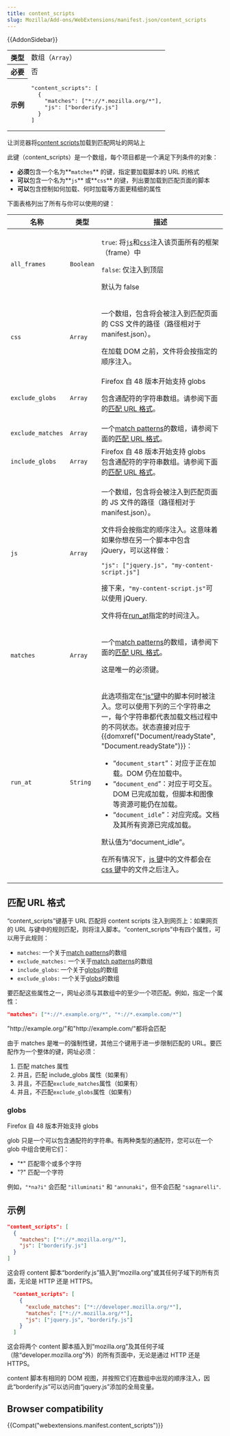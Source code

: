 ```yaml
---
title: content_scripts
slug: Mozilla/Add-ons/WebExtensions/manifest.json/content_scripts
---
```

{{AddonSidebar}}

<table class="fullwidth-table standard-table">
  <tbody>
    <tr>
      <th scope="row">类型</th>
      <td>数组（<code>Array</code>）</td>
    </tr>
    <tr>
      <th scope="row">必要</th>
      <td>否</td>
    </tr>
    <tr>
      <th scope="row">示例</th>
      <td>
        <pre class="brush: json">
"content_scripts": [
  {
    "matches": ["*://*.mozilla.org/*"],
    "js": ["borderify.js"]
  }
]</pre
        >
      </td>
    </tr>
  </tbody>
</table>

让浏览器将[content scripts](/en-US/docs/Mozilla/Add-ons/WebExtensions/Content_scripts)加载到匹配网址的网站上

此键（content_scripts）是一个数组，每个项目都是一个满足下列条件的对象：

- **必须**包含一个名为**`matches`** 的键，指定要加载脚本的 URL 的格式
- **可以**包含一个名为**`js`** 或**`css`** 的键，列出要加载到匹配页面的脚本
- **可以**包含控制如何加载、何时加载等方面更精细的属性

下面表格列出了所有与你可以使用的键：

<table class="fullwidth-table standard-table">
  <thead>
    <tr>
      <th scope="col">名称</th>
      <th scope="col">类型</th>
      <th scope="col">描述</th>
    </tr>
  </thead>
  <tbody>
    <tr>
      <td>
        <a id="all_frames" name="all_frames"><code>all_frames</code></a>
      </td>
      <td><code>Boolean</code></td>
      <td>
        <p>
          <code>true</code>: 将<code><a href="#js">js</a></code
          >和<code><a href="#css">css</a></code
          >注入该页面所有的框架（frame）中
        </p>
        <p><code>false</code>: 仅注入到顶层</p>
        <p>默认为 false</p>
      </td>
    </tr>
    <tr>
      <td>
        <a id="css" name="css"><code>css</code></a>
      </td>
      <td><code>Array</code></td>
      <td>
        <p>
          一个数组，包含将会被注入到匹配页面的 CSS 文件的路径（路径相对于
          manifest.json）。
        </p>
        <p>在加载 DOM 之前，文件将会按指定的顺序注入。</p>
      </td>
    </tr>
    <tr>
      <td>
        <a id="exclude_globs" name="exclude_globs"
          ><code>exclude_globs</code></a
        >
      </td>
      <td><code>Array</code></td>
      <td>
        <div class="geckoVersionNote">Firefox 自 48 版本开始支持 globs</div>
        <p>
          包含通配符的字符串数组。请参阅下面的<a href="#Matching_URL_patterns"
            >匹配 URL 格式</a
          >。
        </p>
      </td>
    </tr>
    <tr>
      <td>
        <a id="exclude_matches" name="exclude_matches"
          ><code>exclude_matches</code></a
        >
      </td>
      <td><code>Array</code></td>
      <td>
        一个<a href="/en-US/Add-ons/WebExtensions/match_patterns"
          >match patterns</a
        >的数组，请参阅下面的<a href="#Matching_URL_patterns">匹配 URL 格式</a
        >。
      </td>
    </tr>
    <tr>
      <td>
        <a id="include_globs" name="include_globs"
          ><code>include_globs</code></a
        >
      </td>
      <td><code>Array</code></td>
      <td>
        <div class="geckoVersionNote">Firefox 自 48 版本开始支持 globs</div>
        包含通配符的字符串数组。请参阅下面的<a href="#Matching_URL_patterns"
          >匹配 URL 格式</a
        >。
      </td>
    </tr>
    <tr>
      <td>
        <a id="js" name="js"><code>js</code></a>
      </td>
      <td><code>Array</code></td>
      <td>
        <p>
          一个数组，包含将会被注入到匹配页面的 JS 文件的路径（路径相对于
          manifest.json）。
        </p>
        <p>
          文件将会按指定的顺序注入。这意味着如果你想在另一个脚本中包含
          jQuery，可以这样做：
        </p>
        <pre
          class="brush: json"
        ><code>"js": ["jquery.js", "my-content-script.js"]</code></pre>
        <p>接下来，<code>"my-content-script.js"</code>可以使用 jQuery.</p>
        <p>文件将在<a href="#run_at">run_at</a>指定的时间注入。</p>
      </td>
    </tr>
    <tr>
      <td>
        <a id="matches" name="matches"><code>matches</code></a>
      </td>
      <td><code>Array</code></td>
      <td>
        <p>
          一个<a href="/en-US/Add-ons/WebExtensions/match_patterns"
            >match patterns</a
          >的数组，请参阅下面的<a href="#Matching_URL_patterns">匹配 URL 格式</a
          >。
        </p>
        <p>这是唯一的必须键。</p>
      </td>
    </tr>
    <tr>
      <td>
        <a id="run_at" name="run_at"><code>run_at</code></a>
      </td>
      <td><code>String</code></td>
      <td>
        <p>
          此选项指定在<a href="#js">“js”键</a
          >中的脚本何时被注入。您可以使用下列的三个字符串之一，每个字符串都代表加载文档过程中的不同状态。状态直接对应于{{domxref("Document/readyState", "Document.readyState")}}：
        </p>
        <ul>
          <li>
            “<code>document_start</code>”：对应于正在加载。DOM 仍在加载中。
          </li>
          <li>
            “<code>document_end</code>”：对应于可交互。DOM
            已完成加载，但脚本和图像等资源可能仍在加载。
          </li>
          <li>
            “<code>document_idle</code>”：对应完成。文档及其所有资源已完成加载。
          </li>
        </ul>
        <p>默认值为“document_idle”。</p>
        <p>
          在所有情况下，<a href="#js">js 键</a>中的文件都会在<a href="#css"
            >css 键</a
          >中的文件之后注入。
        </p>
      </td>
    </tr>
  </tbody>
</table>

## 匹配 URL 格式

“content_scripts”键基于 URL 匹配将 content scripts 注入到网页上：如果网页的 URL 与键中的规则匹配，则将注入脚本。“content_scripts”中有四个属性，可以用于此规则：

- `matches`: 一个关于[match patterns](/en-US/docs/Mozilla/Add-ons/WebExtensions/Match_patterns)的数组
- `exclude_matches:` 一个关于[match patterns](/en-US/docs/Mozilla/Add-ons/WebExtensions/Match_patterns)的数组
- `include_globs`: 一个关于[globs](#globs)的数组
- `exclude_globs:` 一个关于[globs](#globs)的数组

要匹配这些属性之一，网址必须与其数组中的至少一个项匹配。例如，指定一个属性：

```json
"matches": ["*://*.example.org/*", "*://*.example.com/*"]
```

"http\://example.org/"和"http\://example.com/"都将会匹配

由于 matches 是唯一的强制性键，其他三个键用于进一步限制匹配的 URL。要匹配作为一个整体的键，网址必须：

1. 匹配 matches 属性
2. 并且，匹配 include_globs 属性（如果有）
3. 并且，不匹配`exclude_matches`属性（如果有）
4. 并且，不匹配`exclude_globs`属性（如果有）

### globs

Firefox 自 48 版本开始支持 globs

glob 只是一个可以包含通配符的字符串。有两种类型的通配符，您可以在一个 glob 中组合使用它们：

- "\*" 匹配零个或多个字符
- "?" 匹配一个字符

例如，`"*na?i"` 会匹配 `"illuminati"` 和 `"annunaki"`，但不会匹配 `"sagnarelli"`.

## 示例

```json
"content_scripts": [
  {
    "matches": ["*://*.mozilla.org/*"],
    "js": ["borderify.js"]
  }
]
```

这会将 content 脚本“borderify.js”插入到“mozilla.org”或其任何子域下的所有页面，无论是 HTTP 还是 HTTPS。

```json
  "content_scripts": [
    {
      "exclude_matches": ["*://developer.mozilla.org/*"],
      "matches": ["*://*.mozilla.org/*"],
      "js": ["jquery.js", "borderify.js"]
    }
  ]
```

这会将两个 content 脚本插入到“mozilla.org”及其任何子域（除“developer.mozilla.org”外）的所有页面中，无论是通过 HTTP 还是 HTTPS。

content 脚本有相同的 DOM 视图，并按照它们在数组中出现的顺序注入，因此“borderify.js”可以访问由“jquery.js”添加的全局变量。

## Browser compatibility

{{Compat("webextensions.manifest.content_scripts")}}
